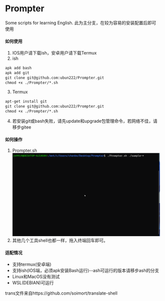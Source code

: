 # Prompter
Some scripts for learning English.
此为主分支，在较为容易的安装配置后即可使用
#### 如何使用
1. IOS用户请下载ish，安卓用户请下载Termux
2. ish
```
apk add bash
apk add git
git clone git@github.com:ubun222/Prompter.git
chmod +x ./Prompter/*.sh
```
3. Termux
```
apt-get install git
git clone git@github.com:ubun222/Prompter.git
chmod +x ./Prompter/*.sh
```
4. 若安装git或bash失败，请先update和upgrade包管理命令，若网络不佳，请移步gitee

#### 如何操作
1. Prompter.sh
![Prompter.gif](https://raw.githubusercontent.com/ubun222/Bash-English-Training/master/nothing/Prompter.gif)
2. 其他几个工具shell也都一样，拖入终端回车即可。

#### 适配情况
* 支持termux(安卓端)
* 支持ish(IOS端，必须apk安装Bash运行)--ash可运行的版本请移步ash的分支
* Linux和MacOS没有测试
* WSL(DEBIAN)可运行



trans文件来自https://github.com/soimort/translate-shell 